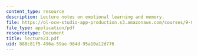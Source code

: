```yaml
---
content_type: resource
description: Lecture notes on emotional learning and memory.
file: https://ol-ocw-studio-app-production.s3.amazonaws.com/courses/9-03-neural-basis-of-learning-and-memory-fall-2007/880c81f5496a59ae984d95a10a12d776_lecture23.pdf
file_type: application/pdf
resourcetype: Document
title: lecture23.pdf
uid: 880c81f5-496a-59ae-984d-95a10a12d776
---
```

